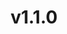 ---
title: v1.1.0
description: PhysBoneを再設置する拡張
layout: post
sidebar: PBR_sidebar
permalink: 110.html
folder: PBReplacer
---